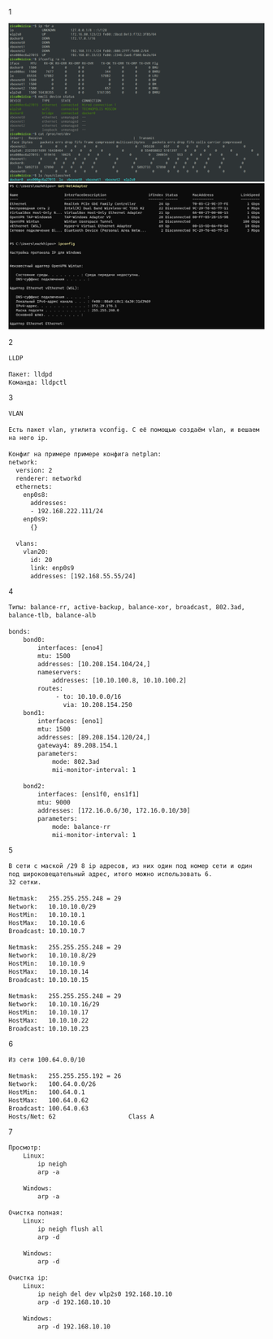 1

![Linux](https://github.com/arhipovea/devops-netology/blob/main/03_7/pic1.png)
![Windows](https://github.com/arhipovea/devops-netology/blob/main/03_7/pic2.png)

2

	LLDP

	Пакет: lldpd
	Команда: lldpctl

3

	VLAN

	Есть пакет vlan, утилита vconfig. С её помощью создаём vlan, и вешаем на него ip.

	Конфиг на примере примере конфига netplan:
	network:
	  version: 2
	  renderer: networkd
	  ethernets:
	    enp0s8:
	      addresses:
	      - 192.168.222.111/24
	    enp0s9:
	      {}

	  vlans:
	    vlan20:
	      id: 20
	      link: enp0s9
	      addresses: [192.168.55.55/24]

	
4
	
	Типы: balance-rr, active-backup, balance-xor, broadcast, 802.3ad, balance-tlb, balance-alb

    bonds:
        bond0:
            interfaces: [eno4]
            mtu: 1500
            addresses: [10.208.154.104/24,]
            nameservers:
                addresses: [10.10.100.8, 10.10.100.2]
            routes:
                 - to: 10.10.0.0/16
                   via: 10.208.154.250
        bond1:
            interfaces: [eno1]
            mtu: 1500
            addresses: [89.208.154.120/24,]
            gateway4: 89.208.154.1
            parameters:
                mode: 802.3ad
                mii-monitor-interval: 1
        
        bond2:
            interfaces: [ens1f0, ens1f1]
            mtu: 9000
            addresses: [172.16.0.6/30, 172.16.0.10/30]
            parameters:
                mode: balance-rr
                mii-monitor-interval: 1

5
	
	В сети с маской /29 8 ip адресов, из них один под номер сети и один под широковещательный адрес, итого можно использовать 6.
	32 сетки.

	Netmask:   255.255.255.248 = 29 
	Network:   10.10.10.0/29        
	HostMin:   10.10.10.1           
	HostMax:   10.10.10.6           
	Broadcast: 10.10.10.7           

	Netmask:   255.255.255.248 = 29 
	Network:   10.10.10.8/29        
	HostMin:   10.10.10.9           
	HostMax:   10.10.10.14          
	Broadcast: 10.10.10.15          

	Netmask:   255.255.255.248 = 29 
	Network:   10.10.10.16/29       
	HostMin:   10.10.10.17          
	HostMax:   10.10.10.22          
	Broadcast: 10.10.10.23 

6

	Из сети 100.64.0.0/10

	Netmask:   255.255.255.192 = 26 
	Network:   100.64.0.0/26        
	HostMin:   100.64.0.1           
	HostMax:   100.64.0.62          
	Broadcast: 100.64.0.63          
	Hosts/Net: 62                    Class A

7

	Просмотр:
		Linux: 
			ip neigh
			arp -a

		Windows:
			arp -a

	Очистка полная:
		Linux: 
			ip neigh flush all
			arp -d

		Windows:
			arp -d
	
	Очистка ip:
		Linux: 
			ip neigh del dev wlp2s0 192.168.10.10
			arp -d 192.168.10.10

		Windows:
			arp -d 192.168.10.10